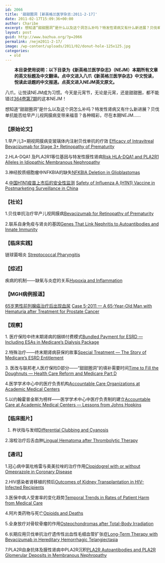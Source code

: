 ```yaml
---
id: 2066
title: '甜甜圈洞 [新英格兰医学杂志:2011-2-17]'
date: 2011-02-17T15:09:36+00:00
author: Charibe
excerpt: 想知道“甜甜圈洞”是什么以及这个洞怎么补吗？特发性肾病又有什么新进展？贝伐单抗能否给早产儿视网膜病变带来福音？各种精彩，尽在本期NEJM……
layout: post
guid: http://www.bazhua.org/?p=2066
permalink: /nejm2011-2-17/
image: /wp-content/uploads/2011/02/donut-hole-125x125.jpg
categories:
  - old
---
```

<p style="padding-left: 30px;">
  <strong>本目录使用说明：以下目录为《新英格兰医学杂志》（NEJM）本期所有文章的英文标题及中文翻译。点中文进入八爪《新英格兰医学杂志》中文悦读，悦读此话题的中文报道。点英文进入NEJM英文原文。</strong>
</p>

八爪，让悦读NEJM成为习惯。今天是元宵节，无论是元宵，还是甜甜圈，都不能错过<a href="http://www.nejm.org/toc/nejm/364/7" target="_self">364卷第7期</a>的这本NEJM！

想知道“甜甜圈洞”是什么以及这个洞怎么补吗？特发性肾病又有什么新进展？贝伐单抗能否给早产儿视网膜病变带来福音？各种精彩，尽在本期NEJM……

### 【原始论文】

1.早产儿3+期视网膜病变玻璃体内注射贝伐单抗的疗效 [Efficacy of Intravitreal Bevacizumab for Stage 3+ Retinopathy of Prematurity](http://www.nejm.org/doi/full/10.1056/NEJMoa1007374)

2.HLA-DQA1 及PLA2R1等位基因与特发性膜性肾病[Risk HLA-DQA1 and PLA2R1 Alleles in Idiopathic Membranous Nephropathy](http://www.nejm.org/doi/full/10.1056/NEJMoa1009742)

3.神经胶质细胞瘤中NFKBIA的缺失[NFKBIA Deletion in Glioblastomas](http://www.nejm.org/doi/full/10.1056/NEJMoa1006312)

4.[中国H1N1疫苗上市后的安全性监测](http://www.bazhua.org/2011/02/again-it-is-vaccine.html) [Safety of Influenza A (H1N1) Vaccine in Postmarketing Surveillance in China](http://www.nejm.org/doi/full/10.1056/NEJMoa1008553)

### 【社论】

1.贝伐单抗治疗早产儿视网膜病[Bevacizumab for Retinopathy of Prematurity](http://www.nejm.org/doi/full/10.1056/NEJMe1100248)

2.联系自身免疫与肾炎的基因[Genes That Link Nephritis to Autoantibodies and Innate Immunity](http://www.nejm.org/doi/full/10.1056/NEJMe1014144)

### 【临床实践】

链球菌咽炎 [Streptococcal Pharyngitis](http://www.nejm.org/doi/full/10.1056/NEJMcp1009126)

### 【综述】

疾病的机制——缺氧与炎症的关系[Hypoxia and Inflammation](http://www.nejm.org/doi/full/10.1056/NEJMra0910283)

### 【MGH病例报道】

[65岁男性前列腺癌治疗后出现血尿](http://www.bazhua.org/2011/02/hematuria-after-treatment-for-prostate-cancer.html) [Case 5-2011 — A 65-Year-Old Man with Hematuria after Treatment for Prostate Cancer](http://www.nejm.org/doi/full/10.1056/NEJMcpc1005310)

### 【观察】

1. 医疗保险中终末期肾病的捆绑付费模式[Bundled Payment for ESRD — Including ESAs in Medicare&#8217;s Dialysis Package](http://www.nejm.org/doi/full/10.1056/NEJMp1014187)

2.特殊治疗——终末期肾病获保的故事[Special Treatment — The Story of Medicare&#8217;s ESRD Entitlement](http://www.nejm.org/doi/full/10.1056/NEJMp1014193)

3. 医改与联邦老人医疗保险D部分——“甜甜圈洞”的填补需要时间[Time to Fill the Doughnuts — Health Care Reform and Medicare Part D](http://www.nejm.org/doi/full/10.1056/NEJMp1011625)

4.医学学术中心中的医疗负责机构[Accountable Care Organizations at Academic Medical Centers](http://www.nejm.org/doi/full/10.1056/NEJMp1013221)

5.以约翰霍普金斯为榜样——医学学术中心中医疗负责制的建立[Accountable Care at Academic Medical Centers — Lessons from Johns Hopkins](http://www.nejm.org/doi/full/10.1056/NEJMp1100076)

### 【临床图片】

1. 杵状指与发绀[Differential Clubbing and Cyanosis](http://www.nejm.org/doi/full/10.1056/NEJMicm1008597)

2.溶栓治疗后舌血肿[Lingual Hematoma after Thrombolytic Therapy](http://www.nejm.org/doi/full/10.1056/NEJMicm1005647)

### 【通讯】

1.冠心病中氯吡格雷与奥美拉唑的治疗作用[Clopidogrel with or without Omeprazole in Coronary Disease](http://www.nejm.org/doi/full/10.1056/NEJMc1013859)

2.HIV感染者肾移植的预后[Outcomes of Kidney Transplantation in HIV-Infected Recipients](http://www.nejm.org/doi/full/10.1056/NEJMc1014114)

3.医保中病人受害率的变化趋势[Temporal Trends in Rates of Patient Harm from Medical Care](http://www.nejm.org/doi/full/10.1056/NEJMc1014383)

4.阿片类药物与死亡[Opioids and Deaths](http://www.nejm.org/doi/full/10.1056/NEJMc1014490)

5.全身放疗对骨软骨瘤的作用[Osteochondromas after Total-Body Irradiation](http://www.nejm.org/doi/full/10.1056/NEJMc1012367)

6.长期应用贝伐单抗治疗遗传性出血性毛细血管扩张症[Long-Term Therapy with Bevacizumab in Hereditary Hemorrhagic Telangiectasia](http://www.nejm.org/doi/full/10.1056/NEJMc1012774)

7.PLA2R自身抗体及膜性肾病中PLA2R沉积[PLA2R Autoantibodies and PLA2R Glomerular Deposits in Membranous Nephropathy](http://www.nejm.org/doi/full/10.1056/NEJMc1011678)
